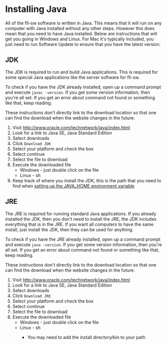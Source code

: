 Installing Java
===============
All of the fll-sw software is written in Java. This means that it will run on any computer with Java installed without any other steps. However this does mean that you need to have Java installed. Below are instructions that will get you going in Windows and Linux. For Mac it's typically included, you just need to run Software Update to ensure that you have the latest version.

JDK
-----
The JDK is required to run and build Java applications. This is required for some special Java applications like the server software for fll-sw.

To check if you have the JDK already installed, open up a command prompt and execute `javac -version`. If you get some version information, then you're all set. If you get an error about command not found or something like that, keep reading.

These instructions don't directly link to the download location so that one can find the download when the website changes in the future.

  1. Visit http://www.oracle.com/technetwork/java/index.html
  1. Look for a link to Java SE, Java Standard Edition
  1. Select downloads
  1. Click `Download JDK`
  1. Select your platform and check the box
  1. Select continue
  1. Select the file to download
  1. Execute the downloaded file
      * Windows - just double click on the file
      * Linux - sh <filename>
  1. Keep track of where you install the JDK, this is the path that you need to find when [setting up the JAVA_HOME environment variable](SettingUpJavaHome)

JRE
----
The JRE is required for running standard Java applications. If you already installed the JDK, then you don't need to install the JRE, the JDK includes everything that is in the JRE. If you want all computers to have the same install, just install the JDK, then they can be used for anything.

To check if you have the JRE already installed, open up a command prompt and execute `java -version`. If you get some version information, then you're all set. If you get an error about command not found or something like that, keep reading.

These instructions don't directly link to the download location so that one can find the download when the website changes in the future.

  1. Visit http://www.oracle.com/technetwork/java/index.html
  1. Look for a link to Java SE, Java Standard Edition
  1. Select downloads
  1. Click `Download JRE`
  1. Select your platform and check the box
  1. Select continue
  1. Select the file to download
  1. Execute the downloaded file
      * Windows - just double click on the file
      * Linux - sh <filename>
          * You may need to add the install directory/bin to your path

